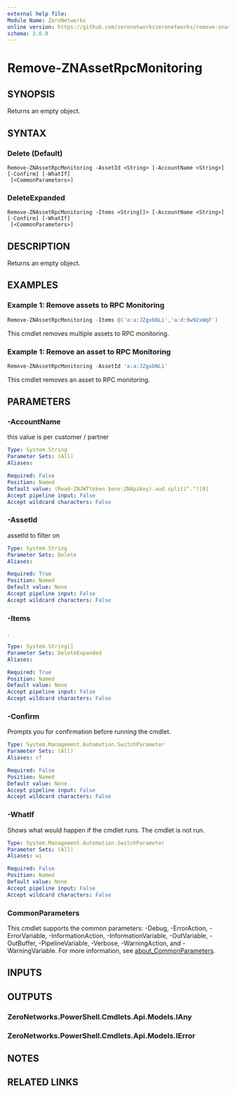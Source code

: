 ```yaml
---
external help file:
Module Name: ZeroNetworks
online version: https://github.com/zeronetworkszeronetworks/remove-znassetrpcmonitoring
schema: 2.0.0
---
```


# Remove-ZNAssetRpcMonitoring

## SYNOPSIS
Returns an empty object.

## SYNTAX

### Delete (Default)
```
Remove-ZNAssetRpcMonitoring -AssetId <String> [-AccountName <String>] [-Confirm] [-WhatIf]
 [<CommonParameters>]
```

### DeleteExpanded
```
Remove-ZNAssetRpcMonitoring -Items <String[]> [-AccountName <String>] [-Confirm] [-WhatIf]
 [<CommonParameters>]
```

## DESCRIPTION
Returns an empty object.

## EXAMPLES

### Example 1: Remove assets to RPC Monitoring
```powershell
Remove-ZNAssetRpcMonitoring -Items @('a:a:JZgxbNLi','a:d:9w92xWqF')
```

This cmdlet removes multiple assets to RPC monitoring.

### Example 1: Remove an asset to RPC Monitoring
```powershell
Remove-ZNAssetRpcMonitoring -AssetId 'a:a:JZgxbNLi'
```

This cmdlet removes an asset to RPC monitoring.

## PARAMETERS

### -AccountName
this value is per customer / partner

```yaml
Type: System.String
Parameter Sets: (All)
Aliases:

Required: False
Position: Named
Default value: (Read-ZNJWTtoken $env:ZNApiKey).aud.split(".")[0]
Accept pipeline input: False
Accept wildcard characters: False
```

### -AssetId
assetId to filter on

```yaml
Type: System.String
Parameter Sets: Delete
Aliases:

Required: True
Position: Named
Default value: None
Accept pipeline input: False
Accept wildcard characters: False
```

### -Items
.

```yaml
Type: System.String[]
Parameter Sets: DeleteExpanded
Aliases:

Required: True
Position: Named
Default value: None
Accept pipeline input: False
Accept wildcard characters: False
```

### -Confirm
Prompts you for confirmation before running the cmdlet.

```yaml
Type: System.Management.Automation.SwitchParameter
Parameter Sets: (All)
Aliases: cf

Required: False
Position: Named
Default value: None
Accept pipeline input: False
Accept wildcard characters: False
```

### -WhatIf
Shows what would happen if the cmdlet runs.
The cmdlet is not run.

```yaml
Type: System.Management.Automation.SwitchParameter
Parameter Sets: (All)
Aliases: wi

Required: False
Position: Named
Default value: None
Accept pipeline input: False
Accept wildcard characters: False
```

### CommonParameters
This cmdlet supports the common parameters: -Debug, -ErrorAction, -ErrorVariable, -InformationAction, -InformationVariable, -OutVariable, -OutBuffer, -PipelineVariable, -Verbose, -WarningAction, and -WarningVariable. For more information, see [about_CommonParameters](http://go.microsoft.com/fwlink/?LinkID=113216).

## INPUTS

## OUTPUTS

### ZeroNetworks.PowerShell.Cmdlets.Api.Models.IAny

### ZeroNetworks.PowerShell.Cmdlets.Api.Models.IError

## NOTES

## RELATED LINKS

